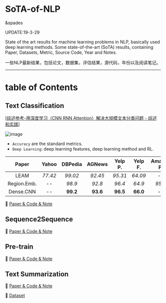 # SoTA-of-NLP
&spades

UPDATE:19-3-29

State of the art  results for  machine learning problems in NLP, basically used deep learning methods.
Some state-of-the-art (SoTA) results, containing Paper, Datasets, Metric, Source Code, Year and Notes.

一些NLP最新结果，包括论文，数据集，评估结果，源代码，年份以及阅读笔记。

---
# table of Contents

## Text Classification 

[[综述参考-用深度学习（CNN RNN Attention）解决大规模文本分类问题 - 综述和实践](https://zhuanlan.zhihu.com/p/25928551)]

![image](https://github.com/fannn1217/Results-of-Deep-Learning-in-NLP-CV/blob/master/image/Text_Classification.png)

- `Accuracy` are the standard metrics.
- `Deep Learning`: deep learning features, deep learning method and RL.


|   Paper   | Yahoo | DBPedia | AGNews | Yelp P. | Yelp F. | Amazon P. | Amazon F. | Deep Learning | 
| :---------: | :----------: | :----------: | :--------: | :-----------: | :-------: | :-----------: | :-----------: | :--------: |
|     LEAM     |  *77.42*   |        *99.02*        |    *92.45*     |  *95.31*  |     *64.09*     |      --       |      --       |       Y       | 
|     Region.Emb.     |        --       |      *98.9*        |    *92.8*     |  *96.4*  |     *64.9*     |      *95.1*       |      *60.9*       |       Y       |  
|     Dense.CNN     |      --     |        **99.2**        |    **93.6**     |  **96.5**  |     **66.0**     |      --       |      **63.0**       |       Y       |


:full_moon_with_face: [Paper & Code & Note](https://github.com/fannn1217/Results-of-Deep-Learning-in-NLP/blob/master/Text_Classification.md)

## Sequence2Sequence 

:full_moon_with_face: [Paper & Code & Note](https://github.com/fannn1217/Results-of-Deep-Learning-in-NLP/blob/master/Sequence2Sequence.md)

## Pre-train 

:full_moon_with_face: [Paper & Code & Note](https://github.com/fannn1217/Results-of-Deep-Learning-in-NLP/blob/master/Pre-train.md)

## Text Summarization 

:full_moon_with_face: [Paper & Code & Note](https://github.com/fannn1217/Results-of-Deep-Learning-in-NLP/blob/master/Sentence_Compression.md)

:full_moon_with_face: [Dataset](https://github.com/fannn1217/Results-of-Deep-Learning-in-NLP/blob/master/Dataset_of_text_summarization.md)



